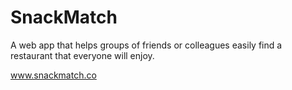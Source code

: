 # SnackMatch
A web app that helps groups of friends or colleagues easily find a restaurant that everyone will enjoy.

www.snackmatch.co